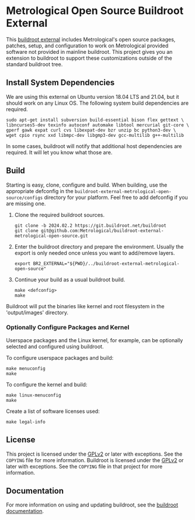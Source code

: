# Metrological Open Source Buildroot External

This [buildroot external][1] includes Metrological's open source packages, patches,
setup, and configuration to work on Metrological provided software not provided
in mainline buildroot. This project gives you an extension to buildroot to
support these customizations outside of the standard buildroot tree.

## Install System Dependencies

We are using this external on Ubuntu version 18.04 LTS and 21.04, but it should
work on any Linux OS. The following system build dependencies are required.

    sudo apt-get install subversion build-essential bison flex gettext \
    libncurses5-dev texinfo autoconf automake libtool mercurial git-core \
    gperf gawk expat curl cvs libexpat-dev bzr unzip bc python3-dev \
    wget cpio rsync xxd libmpc-dev libgmp3-dev gcc-multilib g++-multilib

In some cases, buildroot will notify that additional host dependencies are
required. It will let you know what those are.

## Build

Starting is easy, clone, configure and build. When building, use the appropriate
defconfig in the `buildroot-external-metrological-open-source/configs` directory
for your platform. Feel free to add defconfig if you are missing one.

1. Clone the required buildroot sources.
   ``` shell
   git clone -b 2024.02.2 https://git.buildroot.net/buildroot
   git clone git@github.com:Metrological/buildroot-external-metrological-open-source.git
   ```
2. Enter the buildroot directory and prepare the environment. Usually the export is
   only needed once unless you want to add/remove layers.
   ``` shell
   export BR2_EXTERNAL="${PWD}/../buildroot-external-metrological-open-source"
   ```
3. Continue your build as a usual buildroot build.
   ``` shell
   make <defconfig>
   make
   ```

Buildroot will put the binaries like kernel and root filesystem in the
'output/images' directory.

### Optionally Configure Packages and Kernel

Userspace packages and the Linux kernel, for example, can be optionally selected
and configured using buildroot.

To configure userspace packages and build:

    make menuconfig
    make


To configure the kernel and build:

    make linux-menuconfig
    make


Create a list of software licenses used:

    make legal-info
  
## License

This project is licensed under the [GPLv2][2] or later with exceptions.  See the
`COPYING` file for more information.  Buildroot is licensed under the [GPLv2][2]
or later with exceptions. See the `COPYING` file in that project for more
information.

## Documentation

For more information on using and updating buildroot, see the [buildroot documentation][3].

[1]: https://buildroot.org/downloads/manual/manual.html#outside-br-custom
[2]: https://www.gnu.org/licenses/old-licenses/gpl-2.0.en.html
[3]: https://buildroot.org/docs.html
